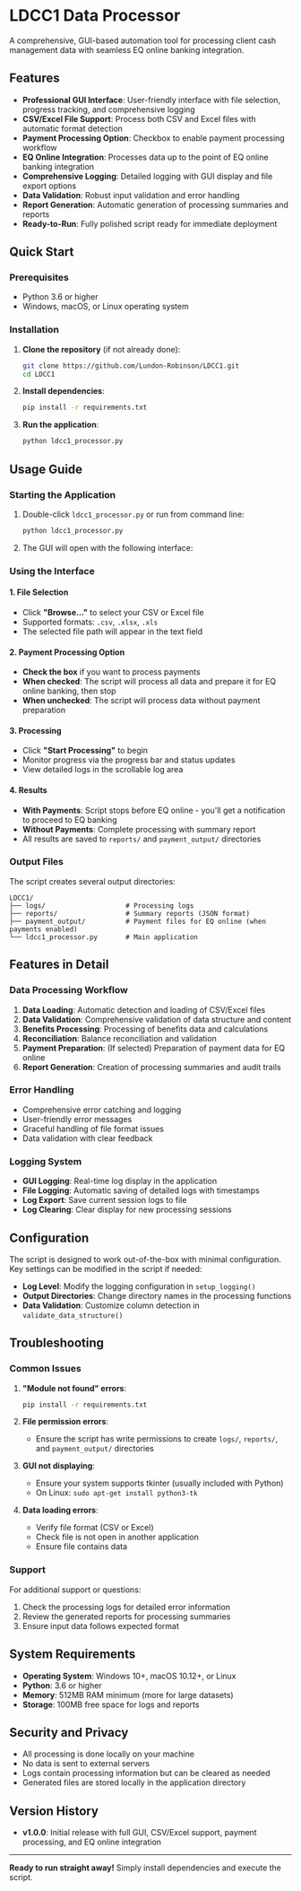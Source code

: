 # LDCC1 Data Processor

A comprehensive, GUI-based automation tool for processing client cash management data with seamless EQ online banking integration.

## Features

- **Professional GUI Interface**: User-friendly interface with file selection, progress tracking, and comprehensive logging
- **CSV/Excel File Support**: Process both CSV and Excel files with automatic format detection
- **Payment Processing Option**: Checkbox to enable payment processing workflow
- **EQ Online Integration**: Processes data up to the point of EQ online banking integration
- **Comprehensive Logging**: Detailed logging with GUI display and file export options
- **Data Validation**: Robust input validation and error handling
- **Report Generation**: Automatic generation of processing summaries and reports
- **Ready-to-Run**: Fully polished script ready for immediate deployment

## Quick Start

### Prerequisites

- Python 3.6 or higher
- Windows, macOS, or Linux operating system

### Installation

1. **Clone the repository** (if not already done):
   ```bash
   git clone https://github.com/Lundon-Robinson/LDCC1.git
   cd LDCC1
   ```

2. **Install dependencies**:
   ```bash
   pip install -r requirements.txt
   ```

3. **Run the application**:
   ```bash
   python ldcc1_processor.py
   ```

## Usage Guide

### Starting the Application

1. Double-click `ldcc1_processor.py` or run from command line:
   ```bash
   python ldcc1_processor.py
   ```

2. The GUI will open with the following interface:

### Using the Interface

#### 1. File Selection
- Click **"Browse..."** to select your CSV or Excel file
- Supported formats: `.csv`, `.xlsx`, `.xls`
- The selected file path will appear in the text field

#### 2. Payment Processing Option
- **Check the box** if you want to process payments
- **When checked**: The script will process all data and prepare it for EQ online banking, then stop
- **When unchecked**: The script will process data without payment preparation

#### 3. Processing
- Click **"Start Processing"** to begin
- Monitor progress via the progress bar and status updates
- View detailed logs in the scrollable log area

#### 4. Results
- **With Payments**: Script stops before EQ online - you'll get a notification to proceed to EQ banking
- **Without Payments**: Complete processing with summary report
- All results are saved to `reports/` and `payment_output/` directories

### Output Files

The script creates several output directories:

```
LDCC1/
├── logs/                    # Processing logs
├── reports/                 # Summary reports (JSON format)
├── payment_output/          # Payment files for EQ online (when payments enabled)
└── ldcc1_processor.py       # Main application
```

## Features in Detail

### Data Processing Workflow

1. **Data Loading**: Automatic detection and loading of CSV/Excel files
2. **Data Validation**: Comprehensive validation of data structure and content
3. **Benefits Processing**: Processing of benefits data and calculations
4. **Reconciliation**: Balance reconciliation and validation
5. **Payment Preparation**: (If selected) Preparation of payment data for EQ online
6. **Report Generation**: Creation of processing summaries and audit trails

### Error Handling

- Comprehensive error catching and logging
- User-friendly error messages
- Graceful handling of file format issues
- Data validation with clear feedback

### Logging System

- **GUI Logging**: Real-time log display in the application
- **File Logging**: Automatic saving of detailed logs with timestamps
- **Log Export**: Save current session logs to file
- **Log Clearing**: Clear display for new processing sessions

## Configuration

The script is designed to work out-of-the-box with minimal configuration. Key settings can be modified in the script if needed:

- **Log Level**: Modify the logging configuration in `setup_logging()`
- **Output Directories**: Change directory names in the processing functions
- **Data Validation**: Customize column detection in `validate_data_structure()`

## Troubleshooting

### Common Issues

1. **"Module not found" errors**:
   ```bash
   pip install -r requirements.txt
   ```

2. **File permission errors**:
   - Ensure the script has write permissions to create `logs/`, `reports/`, and `payment_output/` directories

3. **GUI not displaying**:
   - Ensure your system supports tkinter (usually included with Python)
   - On Linux: `sudo apt-get install python3-tk`

4. **Data loading errors**:
   - Verify file format (CSV or Excel)
   - Check file is not open in another application
   - Ensure file contains data

### Support

For additional support or questions:
1. Check the processing logs for detailed error information
2. Review the generated reports for processing summaries
3. Ensure input data follows expected format

## System Requirements

- **Operating System**: Windows 10+, macOS 10.12+, or Linux
- **Python**: 3.6 or higher
- **Memory**: 512MB RAM minimum (more for large datasets)
- **Storage**: 100MB free space for logs and reports

## Security and Privacy

- All processing is done locally on your machine
- No data is sent to external servers
- Logs contain processing information but can be cleared as needed
- Generated files are stored locally in the application directory

## Version History

- **v1.0.0**: Initial release with full GUI, CSV/Excel support, payment processing, and EQ online integration

---

**Ready to run straight away!** Simply install dependencies and execute the script.